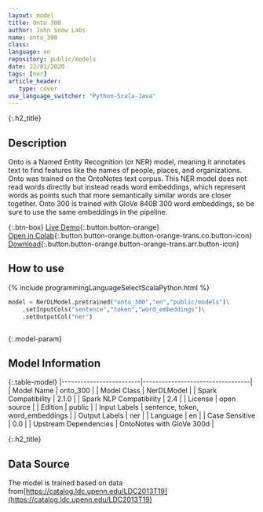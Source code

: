 ```yaml
---
layout: model
title: Onto 300
author: John Snow Labs
name: onto_300
class: 
language: en
repository: public/models
date: 22/01/2020
tags: [ner]
article_header:
   type: cover
use_language_switcher: "Python-Scala-Java"
---
```


{:.h2_title}
## Description 
Onto is a Named Entity Recognition (or NER) model, meaning it annotates text to find features like the names of people, places, and organizations. Onto was trained on the OntoNotes text corpus. This NER model does not read words directly but instead reads word embeddings, which represent words as points such that more semantically similar words are closer together. Onto 300 is trained with GloVe 840B 300 word embeddings, so be sure to use the same embeddings in the pipeline.



{:.btn-box}
[Live Demo](https://demo.johnsnowlabs.com/public/NER_EN_18){:.button.button-orange}<br/>[Open in Colab](https://colab.research.google.com/github/JohnSnowLabs/spark-nlp-workshop/blob/master/tutorials/streamlit_notebooks/NER_EN.ipynb){:.button.button-orange.button-orange-trans.co.button-icon}<br/>[Download](https://s3.amazonaws.com/auxdata.johnsnowlabs.com/public/models/onto_300_en_2.1.0_2.4_1579729071854.zip){:.button.button-orange.button-orange-trans.arr.button-icon}<br/>

## How to use 
<div class="tabs-box" markdown="1">

{% include programmingLanguageSelectScalaPython.html %}

```python
model = NerDLModel.pretrained("onto_300","en","public/models")\
	.setInputCols("sentence","token","word_embeddings")\
	.setOutputCol("ner")
```

```scala

```
</div>



{:.model-param}
## Model Information

{:.table-model}
|-------------------------|----------------------------------|
| Model Name              | onto_300                         |
| Model Class             | NerDLModel                       |
| Spark Compatibility     | 2.1.0                            |
| Spark NLP Compatibility | 2.4                              |
| License                 | open source                      |
| Edition                 | public                           |
| Input Labels            | sentence, token, word_embeddings |
| Output Labels           | ner                              |
| Language                | en                               |
| Case Sensitive          | 0.0                              |
| Upstream Dependencies   | OntoNotes with GloVe 300d        |




{:.h2_title}
## Data Source
The model is trained based on data from[https://catalog.ldc.upenn.edu/LDC2013T19](https://catalog.ldc.upenn.edu/LDC2013T19)

